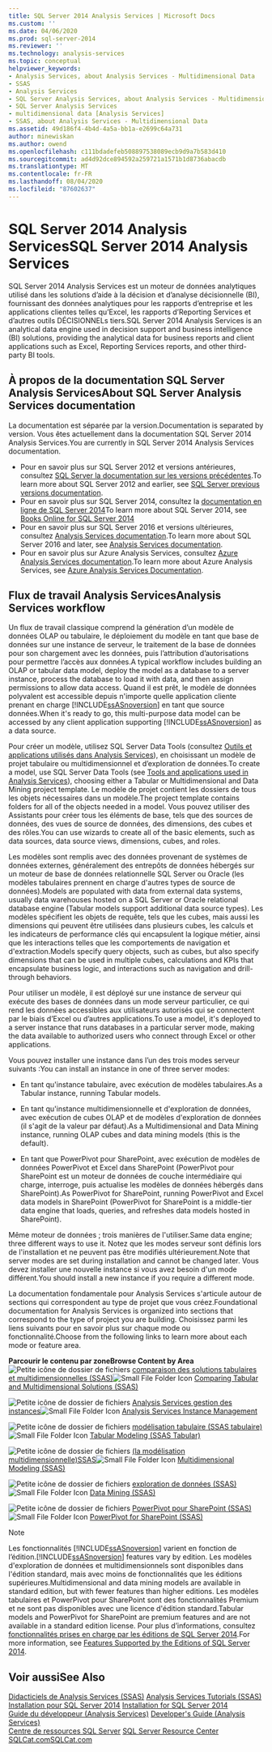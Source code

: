 ```yaml
---
title: SQL Server 2014 Analysis Services | Microsoft Docs
ms.custom: ''
ms.date: 04/06/2020
ms.prod: sql-server-2014
ms.reviewer: ''
ms.technology: analysis-services
ms.topic: conceptual
helpviewer_keywords:
- Analysis Services, about Analysis Services - Multidimensional Data
- SSAS
- Analysis Services
- SQL Server Analysis Services, about Analysis Services - Multidimensional Data
- SQL Server Analysis Services
- multidimensional data [Analysis Services]
- SSAS, about Analysis Services - Multidimensional Data
ms.assetid: 49d186f4-4b4d-4a5a-bb1a-e2699c64a731
author: minewiskan
ms.author: owend
ms.openlocfilehash: c111bdadefeb508897538089ecb9d9a7b583d410
ms.sourcegitcommit: ad4d92dce894592a259721a1571b1d8736abacdb
ms.translationtype: MT
ms.contentlocale: fr-FR
ms.lasthandoff: 08/04/2020
ms.locfileid: "87602637"
---
```

# <a name="sql-server-2014-analysis-services"></a><span data-ttu-id="958cb-102">SQL Server 2014 Analysis Services</span><span class="sxs-lookup"><span data-stu-id="958cb-102">SQL Server 2014 Analysis Services</span></span>

  <span data-ttu-id="958cb-103">SQL Server 2014 Analysis Services est un moteur de données analytiques utilisé dans les solutions d’aide à la décision et d’analyse décisionnelle (BI), fournissant des données analytiques pour les rapports d’entreprise et les applications clientes telles qu’Excel, les rapports d’Reporting Services et d’autres outils DÉCISIONNELs tiers.</span><span class="sxs-lookup"><span data-stu-id="958cb-103">SQL Server 2014 Analysis Services is an analytical data engine used in decision support and business intelligence (BI) solutions, providing the analytical data for business reports and client applications such as Excel, Reporting Services reports, and other third-party BI tools.</span></span> 

## <a name="about-sql-server-analysis-services-documentation"></a><span data-ttu-id="958cb-104">À propos de la documentation SQL Server Analysis Services</span><span class="sxs-lookup"><span data-stu-id="958cb-104">About SQL Server Analysis Services documentation</span></span>

<span data-ttu-id="958cb-105">La documentation est séparée par la version.</span><span class="sxs-lookup"><span data-stu-id="958cb-105">Documentation is separated by version.</span></span> <span data-ttu-id="958cb-106">Vous êtes actuellement dans la documentation SQL Server 2014 Analysis Services.</span><span class="sxs-lookup"><span data-stu-id="958cb-106">You are currently in SQL Server 2014 Analysis Services documentation.</span></span>

- <span data-ttu-id="958cb-107">Pour en savoir plus sur SQL Server 2012 et versions antérieures, consultez [SQL Server la documentation sur les versions précédentes](https://docs.microsoft.com/previous-versions/sql/).</span><span class="sxs-lookup"><span data-stu-id="958cb-107">To learn more about SQL Server 2012 and earlier, see [SQL Server previous versions documentation](https://docs.microsoft.com/previous-versions/sql/).</span></span>
- <span data-ttu-id="958cb-108">Pour en savoir plus sur SQL Server 2014, consultez la [documentation en ligne de SQL Server 2014](../index.yml)</span><span class="sxs-lookup"><span data-stu-id="958cb-108">To learn more about SQL Server 2014, see [Books Online for SQL Server 2014](../index.yml)</span></span>
- <span data-ttu-id="958cb-109">Pour en savoir plus sur SQL Server 2016 et versions ultérieures, consultez [Analysis Services documentation](https://docs.microsoft.com/analysis-services/).</span><span class="sxs-lookup"><span data-stu-id="958cb-109">To learn more about SQL Server 2016 and later, see [Analysis Services documentation](https://docs.microsoft.com/analysis-services/).</span></span>
- <span data-ttu-id="958cb-110">Pour en savoir plus sur Azure Analysis Services, consultez [Azure Analysis Services documentation](https://docs.microsoft.com/azure/analysis-services/).</span><span class="sxs-lookup"><span data-stu-id="958cb-110">To learn more about Azure Analysis Services, see [Azure Analysis Services Documentation](https://docs.microsoft.com/azure/analysis-services/).</span></span>

## <a name="analysis-services-workflow"></a><span data-ttu-id="958cb-111">Flux de travail Analysis Services</span><span class="sxs-lookup"><span data-stu-id="958cb-111">Analysis Services workflow</span></span>

<span data-ttu-id="958cb-112">Un flux de travail classique comprend la génération d’un modèle de données OLAP ou tabulaire, le déploiement du modèle en tant que base de données sur une instance de serveur, le traitement de la base de données pour son chargement avec les données, puis l’attribution d’autorisations pour permettre l’accès aux données.</span><span class="sxs-lookup"><span data-stu-id="958cb-112">A typical workflow includes building an OLAP or tabular data model, deploy the model as a database to a server instance, process the database to load it with data, and then assign permissions to allow data access.</span></span> <span data-ttu-id="958cb-113">Quand il est prêt, le modèle de données polyvalent est accessible depuis n'importe quelle application cliente prenant en charge [!INCLUDE[ssASnoversion](../includes/ssasnoversion-md.md)] en tant que source données.</span><span class="sxs-lookup"><span data-stu-id="958cb-113">When it's ready to go, this multi-purpose data model can be accessed by any client application supporting [!INCLUDE[ssASnoversion](../includes/ssasnoversion-md.md)] as a data source.</span></span>  
  
 <span data-ttu-id="958cb-114">Pour créer un modèle, utilisez SQL Server Data Tools (consultez [Outils et applications utilisés dans Analysis Services](tools-and-applications-used-in-analysis-services.md)), en choisissant un modèle de projet tabulaire ou multidimensionnel et d’exploration de données.</span><span class="sxs-lookup"><span data-stu-id="958cb-114">To create a model, use SQL Server Data Tools (see [Tools and applications used in Analysis Services](tools-and-applications-used-in-analysis-services.md)), choosing either a Tabular or Multidimensional and Data Mining project template.</span></span> <span data-ttu-id="958cb-115">Le modèle de projet contient les dossiers de tous les objets nécessaires dans un modèle.</span><span class="sxs-lookup"><span data-stu-id="958cb-115">The project template contains folders for all of the objects needed in a model.</span></span> <span data-ttu-id="958cb-116">Vous pouvez utiliser des Assistants pour créer tous les éléments de base, tels que des sources de données, des vues de source de données, des dimensions, des cubes et des rôles.</span><span class="sxs-lookup"><span data-stu-id="958cb-116">You can use wizards to create all of the basic elements, such as data sources, data source views, dimensions, cubes, and roles.</span></span>  
  
 <span data-ttu-id="958cb-117">Les modèles sont remplis avec des données provenant de systèmes de données externes, généralement des entrepôts de données hébergés sur un moteur de base de données relationnelle SQL Server ou Oracle (les modèles tabulaires prennent en charge d'autres types de source de données).</span><span class="sxs-lookup"><span data-stu-id="958cb-117">Models are populated with data from external data systems, usually data warehouses hosted on a SQL Server or Oracle relational database engine (Tabular models support additional data source types).</span></span> <span data-ttu-id="958cb-118">Les modèles spécifient les objets de requête, tels que les cubes, mais aussi les dimensions qui peuvent être utilisées dans plusieurs cubes, les calculs et les indicateurs de performance clés qui encapsulent la logique métier, ainsi que les interactions telles que les comportements de navigation et d'extraction.</span><span class="sxs-lookup"><span data-stu-id="958cb-118">Models specify query objects, such as cubes, but also specify dimensions that can be used in multiple cubes, calculations and KPIs that encapsulate business logic, and interactions such as navigation and drill-through behaviors.</span></span>  
  
 <span data-ttu-id="958cb-119">Pour utiliser un modèle, il est déployé sur une instance de serveur qui exécute des bases de données dans un mode serveur particulier, ce qui rend les données accessibles aux utilisateurs autorisés qui se connectent par le biais d’Excel ou d’autres applications.</span><span class="sxs-lookup"><span data-stu-id="958cb-119">To use a model, it's deployed to a server instance that runs databases in a particular server mode, making the data available to authorized users who connect through Excel or other applications.</span></span>  
  
 <span data-ttu-id="958cb-120">Vous pouvez installer une instance dans l’un des trois modes serveur suivants :</span><span class="sxs-lookup"><span data-stu-id="958cb-120">You can install an instance in one of three server modes:</span></span>  
  
-   <span data-ttu-id="958cb-121">En tant qu'instance tabulaire, avec exécution de modèles tabulaires.</span><span class="sxs-lookup"><span data-stu-id="958cb-121">As a Tabular instance, running Tabular models.</span></span>  
  
-   <span data-ttu-id="958cb-122">En tant qu'instance multidimensionnelle et d'exploration de données, avec exécution de cubes OLAP et de modèles d'exploration de données (il s'agit de la valeur par défaut).</span><span class="sxs-lookup"><span data-stu-id="958cb-122">As a Multidimensional and Data Mining instance, running OLAP cubes and data mining models (this is the default).</span></span>  
  
-   <span data-ttu-id="958cb-123">En tant que PowerPivot pour SharePoint, avec exécution de modèles de données PowerPivot et Excel dans SharePoint (PowerPivot pour SharePoint est un moteur de données de couche intermédiaire qui charge, interroge, puis actualise les modèles de données hébergés dans SharePoint).</span><span class="sxs-lookup"><span data-stu-id="958cb-123">As PowerPivot for SharePoint, running PowerPivot and Excel data models in SharePoint (PowerPivot for SharePoint is a middle-tier data engine that loads, queries, and refreshes data models hosted in SharePoint).</span></span>  
  
 <span data-ttu-id="958cb-124">Même moteur de données ; trois manières de l'utiliser.</span><span class="sxs-lookup"><span data-stu-id="958cb-124">Same data engine; three different ways to use it.</span></span> <span data-ttu-id="958cb-125">Notez que les modes serveur sont définis lors de l'installation et ne peuvent pas être modifiés ultérieurement.</span><span class="sxs-lookup"><span data-stu-id="958cb-125">Note that server modes are set during installation and cannot be changed later.</span></span> <span data-ttu-id="958cb-126">Vous devez installer une nouvelle instance si vous avez besoin d'un mode différent.</span><span class="sxs-lookup"><span data-stu-id="958cb-126">You should install a new instance if you require a different mode.</span></span>  
  
 <span data-ttu-id="958cb-127">La documentation fondamentale pour Analysis Services s'articule autour de sections qui correspondent au type de projet que vous créez.</span><span class="sxs-lookup"><span data-stu-id="958cb-127">Foundational documentation for Analysis Services is organized into sections that correspond to the type of project you are building.</span></span> <span data-ttu-id="958cb-128">Choisissez parmi les liens suivants pour en savoir plus sur chaque mode ou fonctionnalité.</span><span class="sxs-lookup"><span data-stu-id="958cb-128">Choose from the following links to learn more about each mode or feature area.</span></span>  
  
 <span data-ttu-id="958cb-129">**Parcourir le contenu par zone**</span><span class="sxs-lookup"><span data-stu-id="958cb-129">**Browse Content by Area**</span></span>  
 <span data-ttu-id="958cb-130">![Petite icône de dossier de fichiers](../../2014/integration-services/media/filefolder-small.gif "Petite icône de dossier de fichiers") [comparaison des solutions tabulaires et multidimensionnelles &#40;SSAS&#41;](comparing-tabular-and-multidimensional-solutions-ssas.md)</span><span class="sxs-lookup"><span data-stu-id="958cb-130">![Small File Folder Icon](../../2014/integration-services/media/filefolder-small.gif "Small File Folder Icon") [Comparing Tabular and Multidimensional Solutions &#40;SSAS&#41;](comparing-tabular-and-multidimensional-solutions-ssas.md)</span></span>  
  
 <span data-ttu-id="958cb-131">![Petite icône de dossier de fichiers](../../2014/integration-services/media/filefolder-small.gif "Petite icône de dossier de fichiers") [Analysis Services gestion des instances](instances/analysis-services-instance-management.md)</span><span class="sxs-lookup"><span data-stu-id="958cb-131">![Small File Folder Icon](../../2014/integration-services/media/filefolder-small.gif "Small File Folder Icon") [Analysis Services Instance Management](instances/analysis-services-instance-management.md)</span></span>  
  
 <span data-ttu-id="958cb-132">![Petite icône de dossier de fichiers](../../2014/integration-services/media/filefolder-small.gif "Petite icône de dossier de fichiers") [modélisation tabulaire &#40;SSAS tabulaire&#41;](tabular-models/tabular-models-ssas.md)</span><span class="sxs-lookup"><span data-stu-id="958cb-132">![Small File Folder Icon](../../2014/integration-services/media/filefolder-small.gif "Small File Folder Icon") [Tabular Modeling &#40;SSAS Tabular&#41;](tabular-models/tabular-models-ssas.md)</span></span>  
  
 <span data-ttu-id="958cb-133">![Petite icône de dossier de fichiers](../../2014/integration-services/media/filefolder-small.gif "Petite icône de dossier de fichiers") [&#40;la modélisation multidimensionnelle&#41;SSAS](multidimensional-models/multidimensional-models-ssas.md)</span><span class="sxs-lookup"><span data-stu-id="958cb-133">![Small File Folder Icon](../../2014/integration-services/media/filefolder-small.gif "Small File Folder Icon") [Multidimensional Modeling &#40;SSAS&#41;](multidimensional-models/multidimensional-models-ssas.md)</span></span>  
  
 <span data-ttu-id="958cb-134">![Petite icône de dossier de fichiers](../../2014/integration-services/media/filefolder-small.gif "Petite icône de dossier de fichiers") [exploration de données &#40;SSAS&#41;](data-mining/data-mining-ssas.md)</span><span class="sxs-lookup"><span data-stu-id="958cb-134">![Small File Folder Icon](../../2014/integration-services/media/filefolder-small.gif "Small File Folder Icon") [Data Mining &#40;SSAS&#41;](data-mining/data-mining-ssas.md)</span></span>  
  
 <span data-ttu-id="958cb-135">![Petite icône de dossier de fichiers](../../2014/integration-services/media/filefolder-small.gif "Petite icône de dossier de fichiers") [PowerPivot pour SharePoint &#40;SSAS&#41;](power-pivot-sharepoint/power-pivot-for-sharepoint-ssas.md)</span><span class="sxs-lookup"><span data-stu-id="958cb-135">![Small File Folder Icon](../../2014/integration-services/media/filefolder-small.gif "Small File Folder Icon") [PowerPivot for SharePoint &#40;SSAS&#41;](power-pivot-sharepoint/power-pivot-for-sharepoint-ssas.md)</span></span>  
  
> [!NOTE]  
>  <span data-ttu-id="958cb-136">Les fonctionnalités [!INCLUDE[ssASnoversion](../includes/ssasnoversion-md.md)] varient en fonction de l’édition.</span><span class="sxs-lookup"><span data-stu-id="958cb-136">[!INCLUDE[ssASnoversion](../includes/ssasnoversion-md.md)] features vary by edition.</span></span> <span data-ttu-id="958cb-137">Les modèles d'exploration de données et multidimensionnels sont disponibles dans l'édition standard, mais avec moins de fonctionnalités que les éditions supérieures.</span><span class="sxs-lookup"><span data-stu-id="958cb-137">Multidimensional and data mining models are available in standard edition, but with fewer features than higher editions.</span></span> <span data-ttu-id="958cb-138">Les modèles tabulaires et PowerPivot pour SharePoint sont des fonctionnalités Premium et ne sont pas disponibles avec une licence d'édition standard.</span><span class="sxs-lookup"><span data-stu-id="958cb-138">Tabular models and PowerPivot for SharePoint are premium features and are not available in a standard edition license.</span></span> <span data-ttu-id="958cb-139">Pour plus d’informations, consultez [fonctionnalités prises en charge par les éditions de SQL Server 2014](../../2014/getting-started/features-supported-by-the-editions-of-sql-server-2014.md).</span><span class="sxs-lookup"><span data-stu-id="958cb-139">For more information, see [Features Supported by the Editions of SQL Server 2014](../../2014/getting-started/features-supported-by-the-editions-of-sql-server-2014.md).</span></span>  
  
## <a name="see-also"></a><span data-ttu-id="958cb-140">Voir aussi</span><span class="sxs-lookup"><span data-stu-id="958cb-140">See Also</span></span>  
 <span data-ttu-id="958cb-141">[Didacticiels de Analysis Services &#40;SSAS&#41;](analysis-services-tutorials-ssas.md) </span><span class="sxs-lookup"><span data-stu-id="958cb-141">[Analysis Services Tutorials &#40;SSAS&#41;](analysis-services-tutorials-ssas.md) </span></span>  
 <span data-ttu-id="958cb-142">[Installation pour SQL Server 2014](../database-engine/install-windows/installation-for-sql-server.md) </span><span class="sxs-lookup"><span data-stu-id="958cb-142">[Installation for SQL Server 2014](../database-engine/install-windows/installation-for-sql-server.md) </span></span>  
 <span data-ttu-id="958cb-143">[Guide du développeur &#40;Analysis Services&#41;](analysis-services-developer-documentation.md) </span><span class="sxs-lookup"><span data-stu-id="958cb-143">[Developer's Guide &#40;Analysis Services&#41;](analysis-services-developer-documentation.md) </span></span>  
 <span data-ttu-id="958cb-144">[Centre de ressources SQL Server](https://go.microsoft.com/fwlink/?linkID=219676) </span><span class="sxs-lookup"><span data-stu-id="958cb-144">[SQL Server Resource Center](https://go.microsoft.com/fwlink/?linkID=219676) </span></span>  
 [<span data-ttu-id="958cb-145">SQLCat.com</span><span class="sxs-lookup"><span data-stu-id="958cb-145">SQLCat.com</span></span>](https://go.microsoft.com/fwlink/?linkID=220963)  
  
  
